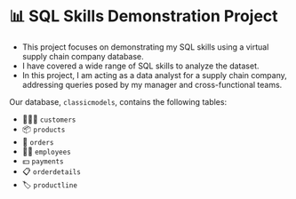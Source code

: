 # 📊 SQL Skills Demonstration Project

- This project focuses on demonstrating my SQL skills using a virtual supply chain company database.
- I have covered a wide range of SQL skills to analyze the dataset.
- In this project, I am acting as a data analyst for a supply chain company, addressing queries posed by my manager and cross-functional teams.

Our database, `classicmodels`, contains the following tables:

* 🧑‍🤝‍🧑 `customers`
* 📦 `products`
* 📝 `orders`
* 👨‍💼 `employees`
* 💵 `payments`
* 📋 `orderdetails`
* 🏷️ `productline`
